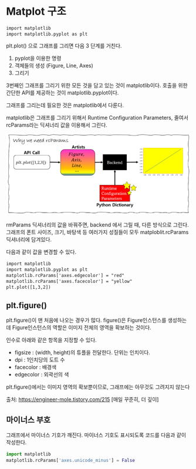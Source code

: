 # Matplot 구조 

```
import matplotlib 
import matplotlib.pyplot as plt 
```


plt.plot() 으로 그래프를 그리면 다음 3 단계를 거친다. 

1. pyplot을 이용한 명령
2. 객체들의 생성 (Figure, Line, Axes)
3. 그리기


3번째인 그래프를 그리기 위한 모든 것을 담고 있는 것이 matplotlib이다. 호출을 위한 간단한 API를 제공하는 것이 matplotlib.pyplot이다. 

그래프를 그리는데 필요한 것은 matplotlib에서 다룬다. 


matplotlib은 그래프를 그리기 위해서 Runtime Configuration Parameters, 줄여서 rcParams라는 딕셔너리 값을 이용해서 그린다. 



![](../.gitbook/assets/matplot/matplot-26.png)



rmParams 딕셔너리의 값을 바꿔주면, backend 에서 그릴 때, 다른 방식으로 그린다. 그래프의 폰트 사이즈, 크기, 바탕색 등 여러가지 성질들이 모두 matploblit.rcParams 딕셔너리에 담겨있다. 

다음과 같이 값을 변경할 수 있다. 
```
import matplotlib 
import matplotlib.pyplot as plt 
matplotlib.rcParams['axes.edgecolor'] = "red"
matplotlib.rcParams['axes.facecolor'] = "yellow"
plt.plot([1,3,2])
```


## plt.figure() 

 plt.figure()이 맨 처음에 나오는 경우가 많다. figure()은 Figure인스턴스를 생성하는데 Figure인스턴스의 역할은 이미지 전체의 영역을 확보하는 것이다.

 인수로 아래와 같은 항목을 지정할 수 있다.

* figsize : (width, height)의 튜플을 전달한다. 단위는 인치이다.
* dpi : 1인치당의 도트 수
* facecolor : 배경색
* edgecolor : 외곽선의 색


plt.figure()에서는 이미지 영역의 확보뿐이므로, 그래프에는 아무것도 그려지지 않는다


출처: https://engineer-mole.tistory.com/215 [매일 꾸준히, 더 깊이]
## 마이너스 부호 


그래프에서 마이너스 기호가 깨진다. 마이너스 기호도 표시되도록 코드를 다음과 같이 작성한다. 
```python 
import matplotlib
matplotlib.rcParams['axes.unicode_minus'] = False
```






